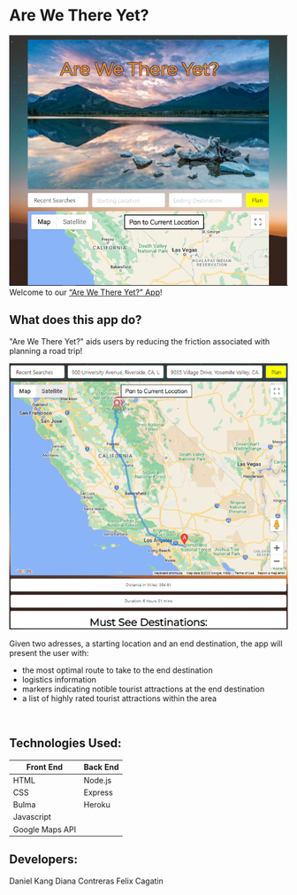 # Are We There Yet?
![](public/assets//images/full_app.PNG) <br/>
Welcome to our [“Are We There Yet?” App](https://dcontrer83.github.io/Roadtrip/)! 

## What does this app do?
"Are We There Yet?" aids users by reducing the friction associated with planning a road trip! <br/>

![](public/assets/images/app_use.PNG) </br>

Given two adresses, a starting location and an end destination, the app will present the user with: <br/>
- the most optimal route to take to the end destination
- logistics information 
- markers indicating notible tourist attractions at the end destination
- a list of highly rated tourist attractions within the area
</br>

## Technologies Used:
Front End      | Back End
-------------  | -------------
HTML           | Node.js
CSS            | Express
Bulma          | Heroku
Javascript     | 
Google Maps API| 


## Developers:
Daniel Kang
Diana Contreras
Felix Cagatin